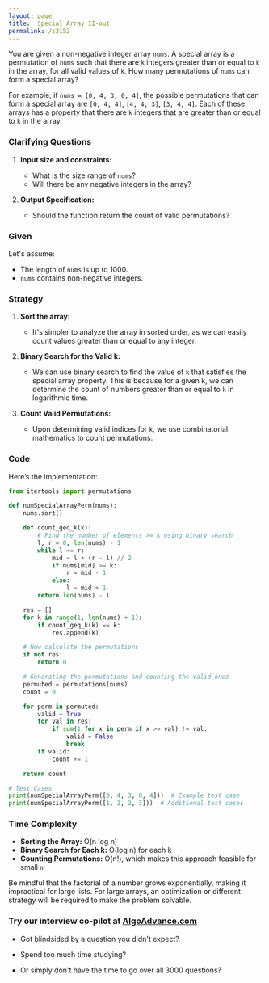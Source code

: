 ```yaml
---
layout: page
title:  Special Array II-out
permalink: /s3152
---
```

You are given a non-negative integer array `nums`. A special array is a permutation of `nums` such that there are `k` integers greater than or equal to `k` in the array, for all valid values of `k`. How many permutations of `nums` can form a special array?

For example, if `nums = [0, 4, 3, 0, 4]`, the possible permutations that can form a special array are `[0, 4, 4]`, `[4, 4, 3]`, `[3, 4, 4]`. Each of these arrays has a property that there are `k` integers that are greater than or equal to `k` in the array.

### Clarifying Questions

1. **Input size and constraints:**
   - What is the size range of `nums`?
   - Will there be any negative integers in the array?
   
2. **Output Specification:** 
   - Should the function return the count of valid permutations?

### Given
Let's assume:
- The length of `nums` is up to 1000.
- `nums` contains non-negative integers.

### Strategy

1. **Sort the array:**
   - It's simpler to analyze the array in sorted order, as we can easily count values greater than or equal to any integer.
   
2. **Binary Search for the Valid k:**
   - We can use binary search to find the value of `k` that satisfies the special array property. This is because for a given k, we can determine the count of numbers greater than or equal to `k` in logarithmic time.
   
3. **Count Valid Permutations:**
   - Upon determining valid indices for `k`, we use combinatorial mathematics to count permutations.

### Code

Here’s the implementation:

```python
from itertools import permutations

def numSpecialArrayPerm(nums):
    nums.sort()

    def count_geq_k(k):
        # Find the number of elements >= k using binary search
        l, r = 0, len(nums) - 1
        while l <= r:
            mid = l + (r - l) // 2
            if nums[mid] >= k:
                r = mid - 1
            else:
                l = mid + 1
        return len(nums) - l

    res = []
    for k in range(1, len(nums) + 1):
        if count_geq_k(k) == k:
            res.append(k)

    # Now calculate the permutations
    if not res:
        return 0

    # Generating the permutations and counting the valid ones
    permuted = permutations(nums)
    count = 0

    for perm in permuted:
        valid = True
        for val in res:
            if sum(1 for x in perm if x >= val) != val:
                valid = False
                break
        if valid:
            count += 1

    return count

# Test Cases
print(numSpecialArrayPerm([0, 4, 3, 0, 4]))  # Example test case
print(numSpecialArrayPerm([1, 2, 2, 3]))  # Additional test cases
```

### Time Complexity
- **Sorting the Array:** O(n log n)
- **Binary Search for Each k:** O(log n) for each k
- **Counting Permutations:** O(n!), which makes this approach feasible for small `n`

Be mindful that the factorial of a number grows exponentially, making it impractical for large lists. For large arrays, an optimization or different strategy will be required to make the problem solvable.


### Try our interview co-pilot at [AlgoAdvance.com](https://algoAdvance.com)

- Got blindsided by a question you didn't expect?

- Spend too much time studying?

- Or simply don't have the time to go over all 3000 questions?

